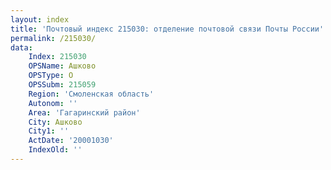 ```yaml
---
layout: index
title: 'Почтовый индекс 215030: отделение почтовой связи Почты России'
permalink: /215030/
data:
    Index: 215030
    OPSName: Ашково
    OPSType: О
    OPSSubm: 215059
    Region: 'Смоленская область'
    Autonom: ''
    Area: 'Гагаринский район'
    City: Ашково
    City1: ''
    ActDate: '20001030'
    IndexOld: ''
---
```

